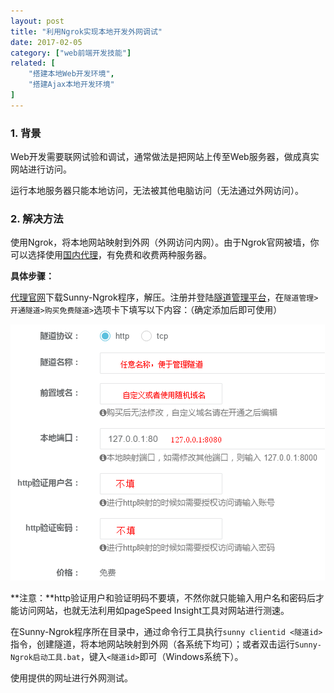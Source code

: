 ```yaml
---
layout: post
title: "利用Ngrok实现本地开发外网调试"
date: 2017-02-05
category: ["web前端开发技能"]
related: [
    "搭建本地Web开发环境",
    "搭建Ajax本地开发环境"
]
---
```


### 1. 背景

Web开发需要联网试验和调试，通常做法是把网站上传至Web服务器，做成真实网站进行访问。

运行本地服务器只能本地访问，无法被其他电脑访问（无法通过外网访问）。

### 2. 解决方法

使用Ngrok，将本地网站映射到外网（外网访问内网）。由于Ngrok官网被墙，你可以选择使用[国内代理](https://www.ngrok.cc/)，有免费和收费两种服务器。

**具体步骤：**

[代理官网](https://www.ngrok.cc/)下载Sunny-Ngrok程序，解压。注册并登陆[隧道管理平台](http://www.ngrok.cc/login)，在`隧道管理>开通隧道>购买免费隧道>`选项卡下填写以下内容：（确定添加后即可使用）

![ngrok国内代理隧道管理平台](/images/2017-02/ngrok.png)

**注意：**http验证用户和验证明码不要填，不然你就只能输入用户名和密码后才能访问网站，也就无法利用如pageSpeed Insight工具对网站进行测速。

在Sunny-Ngrok程序所在目录中，通过命令行工具执行`sunny clientid <隧道id>`指令，创建隧道，将本地网站映射到外网（各系统下均可）；或者双击运行`Sunny-Ngrok启动工具.bat`，键入`<隧道id>`即可（Windows系统下）。

使用提供的网址进行外网测试。

